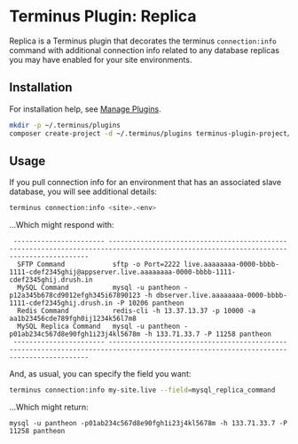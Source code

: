 # Terminus Plugin: Replica

Replica is a Terminus plugin that decorates the terminus `connection:info`
command with additional connection info related to any database replicas you
may have enabled for your site environments.

## Installation
For installation help, see [Manage Plugins](https://pantheon.io/docs/terminus/plugins/).

```sh
mkdir -p ~/.terminus/plugins
composer create-project -d ~/.terminus/plugins terminus-plugin-project/terminus-replica-plugin:~1
```

## Usage

If you pull connection info for an environment that has an associated slave
database, you will see additional details:

```sh
terminus connection:info <site>.<env>
```

...Which might respond with:

```
 ----------------------- ---------------------------------------------------------------------------------------------------------------------------------------
  SFTP Command            sftp -o Port=2222 live.aaaaaaaa-0000-bbbb-1111-cdef2345ghij@appserver.live.aaaaaaaa-0000-bbbb-1111-cdef2345ghij.drush.in
  MySQL Command           mysql -u pantheon -p12a345b678cd9012efgh345i67890123 -h dbserver.live.aaaaaaaa-0000-bbbb-1111-cdef2345ghij.drush.in -P 10206 pantheon
  Redis Command           redis-cli -h 13.37.13.37 -p 10000 -a aa1b23456cde789fgh0ij1234k56l7m8
  MySQL Replica Command   mysql -u pantheon -p01ab234c567d8e90fgh1i23j4kl5678m -h 133.71.33.7 -P 11258 pantheon
 ----------------------- ---------------------------------------------------------------------------------------------------------------------------------------
```

And, as usual, you can specify the field you want:

```sh
terminus connection:info my-site.live --field=mysql_replica_command
```

...Which might return:

```
mysql -u pantheon -p01ab234c567d8e90fgh1i23j4kl5678m -h 133.71.33.7 -P 11258 pantheon
```
